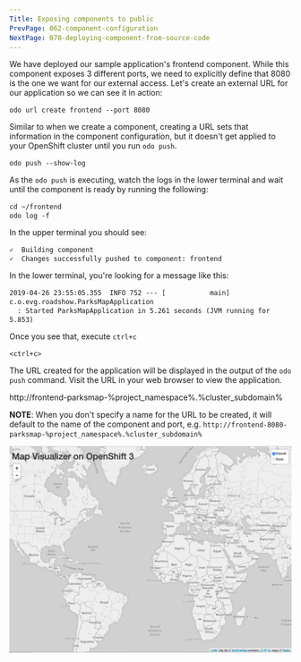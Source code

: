 ```yaml
---
Title: Exposing components to public
PrevPage: 062-component-configuration
NextPage: 070-deploying-component-from-source-code
---
```


We have deployed our sample application's frontend component. While this component exposes 3 different ports, we need to explicitly define that 8080 is the one we want for our external access. Let's create an external URL for our application so we can see it in action:

```execute-1
odo url create frontend --port 8080
```

Similar to when we create a component, creating a URL sets that information in the component configuration, but it doesn't get applied to your OpenShift cluster until you run `odo push`.

```execute-1
odo push --show-log
```

As the `odo push` is executing, watch the logs in the lower terminal and wait until the component is ready by running the following:

```execute-2
cd ~/frontend
odo log -f
```

In the upper terminal you should see:

```
✓  Building component
✓  Changes successfully pushed to component: frontend
```

In the lower terminal, you're looking for a message like this:

```
2019-04-26 23:55:05.355  INFO 752 --- [           main] c.o.evg.roadshow.ParksMapApplication
  : Started ParksMapApplication in 5.261 seconds (JVM running for 5.853)
```

Once you see that, execute `ctrl+c`

```execute-2
<ctrl+c>
```

The URL created for the application will be displayed in the output of the `odo push` command. Visit the URL in your web browser to view the application.

http://frontend-parksmap-%project_namespace%.%cluster_subdomain%

__NOTE__: When you don't specify a name for the URL to be created, it will default to the name of the component and port, e.g. ``http://frontend-8080-parksmap-%project_namespace%.%cluster_subdomain%``

![parksmap frontend](frontend.png)
